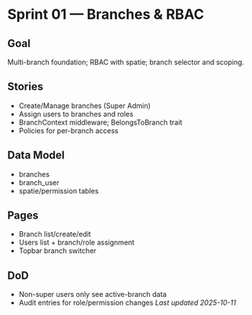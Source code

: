# Sprint 01 — Branches & RBAC
## Goal
Multi-branch foundation; RBAC with spatie; branch selector and scoping.

## Stories
- Create/Manage branches (Super Admin)
- Assign users to branches and roles
- BranchContext middleware; BelongsToBranch trait
- Policies for per-branch access

## Data Model
- branches
- branch_user
- spatie/permission tables

## Pages
- Branch list/create/edit
- Users list + branch/role assignment
- Topbar branch switcher

## DoD
- Non-super users only see active-branch data
- Audit entries for role/permission changes
_Last updated 2025-10-11_
